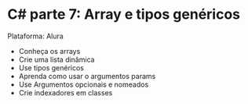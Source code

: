 # C# parte 7: Array e tipos genéricos
Plataforma: Alura
- Conheça os arrays
- Crie uma lista dinâmica
- Use tipos genéricos
- Aprenda como usar o argumentos params
- Use Argumentos opcionais e nomeados
- Crie indexadores em classes
